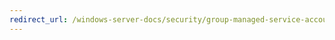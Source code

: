 ```yaml
---
redirect_url: /windows-server-docs/security/group-managed-service-accounts/security-options/network-security-ldap-client-signing-requirements.md
---
```

